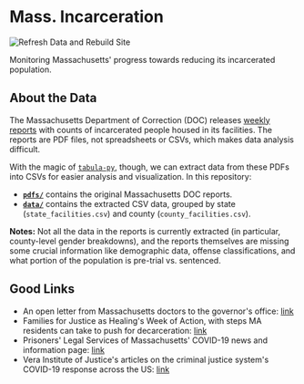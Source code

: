 # Mass. Incarceration
![Refresh Data and Rebuild Site](https://github.com/jacoblurye/ma-incarceration/workflows/Refresh%20Data%20and%20Rebuild%20Site/badge.svg)

Monitoring Massachusetts' progress towards reducing its incarcerated population.

## About the Data

The Massachusetts Department of Correction (DOC) releases [weekly reports](https://www.mass.gov/lists/weekly-inmate-count-2020) with counts of incarcerated people housed in its facilities. The reports are PDF files, not spreadsheets or CSVs, which makes data analysis difficult. 

With the magic of [`tabula-py`](https://tabula-py.readthedocs.io), though, we can extract data from these PDFs into CSVs for easier analysis and visualization. In this repository:
- [**`pdfs/`**](https://github.com/jacoblurye/ma-incarceration/tree/master/pdfs) contains the original Massachusetts DOC reports.
- [**`data/`**](https://github.com/jacoblurye/ma-incarceration/tree/master/data) contains the extracted CSV data, grouped by state (`state_facilities.csv`) and county (`county_facilities.csv`).

**Notes:** Not all the data in the reports is currently extracted (in particular, county-level gender breakdowns), and the reports themselves are missing some crucial information like demographic data, offense classifications, and what portion of the population is pre-trial vs. sentenced.

## Good Links

- An open letter from Massachusetts doctors to the governor's office: [link](https://docs.google.com/document/d/e/2PACX-1vSgJLDEGEPaQ4fHNSCKMwp5aC3omfFRDu463FE96F2JBynN84ZJva3JTjpsM69CqwtAp0Dhmhetvatc/pub)
- Families for Justice as Healing's Week of Action, with steps MA residents can take to push for decarceration: [link](https://tinyurl.com/maweekofaction)
- Prisoners' Legal Services of Massachusetts' COVID-19 news and information page: [link](https://www.plsma.org/covid-19-in-ma-prisons-and-jails/)
- Vera Institute of Justice's articles on the criminal justice system's COVID-19 response across the US: [link](https://www.vera.org/blog/covid-19-1)
